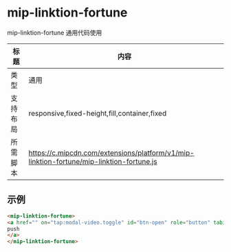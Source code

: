 # mip-linktion-fortune

mip-linktion-fortune 通用代码使用

标题|内容
----|----
类型|通用
支持布局|responsive,fixed-height,fill,container,fixed
所需脚本|https://c.mipcdn.com/extensions/platform/v1/mip-linktion-fortune/mip-linktion-fortune.js

## 示例


```html
<mip-linktion-fortune>
<a href="" on="tap:modal-video.toggle" id="btn-open" role="button" tabindex="0">
push
</a>
</mip-linktion-fortune>
```
